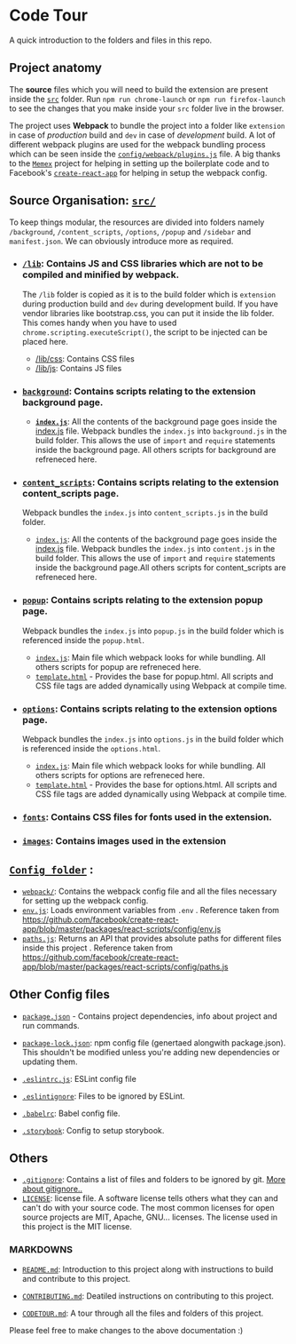 # Code Tour

A quick introduction to the folders and files in this repo.

## Project anatomy

The **source** files which you will need to build the extension are present inside the [`src`](src) folder. Run `npm run chrome-launch` or `npm run firefox-launch` to see the changes that you make inside your `src` folder live in the browser.

The project uses **Webpack** to bundle the project into a folder like `extension` in case of _production_ build and `dev` in case of _development_ build. A lot of different webpack plugins are used for the webpack bundling process which can be seen inside the [`config/webpack/plugins.js`](config/webpack/plugins.js) file.
A big thanks to the [`Memex`](https://github.com/WorldBrain/Memex) project for helping in setting up the boilerplate code and to Facebook's [`create-react-app`](https://github.com/facebook/create-react-app) for helping in setup the webpack config.

## Source Organisation: [`src/`](src)

To keep things modular, the resources are divided into folders namely `/background`, `/content_scripts`, `/options`, `/popup` and `/sidebar` and `manifest.json`. We can obviously introduce more as required.

- ### [`/lib`](src/lib): Contains JS and CSS libraries which are not to be compiled and minified by webpack.

  The `/lib` folder is copied as it is to the build folder which is `extension` during production build and `dev` during development build. If you have vendor libraries like bootstrap.css, you can put it inside the lib folder. This comes handy when you have to used `chrome.scripting.executeScript()`, the script to be injected can be placed here.

  - [/lib/css](src/lib/css): Contains CSS files
  - [/lib/js](src/lib/js): Contains JS files

- ### [`background`](src/background/): Contains scripts relating to the extension background page.

  - [**`index.js`**](src/background/index.js): All the contents of the background page goes inside the [index.js](src/background/index.js) file.
    Webpack bundles the `index.js` into `background.js` in the build folder. This allows the use of `import` and `require` statements inside the background page. All others scripts for background are refreneced here.

- ### [`content_scripts`](src/content_scripts/): Contains scripts relating to the extension content_scripts page.

  Webpack bundles the `index.js` into `content_scripts.js` in the build folder.

  - [`index.js`](src/content_scripts/index.js): All the contents of the background page goes inside the [index.js](src/content_scripts/index.js) file.
    Webpack bundles the `index.js` into `content.js` in the build folder. This allows the use of `import` and `require` statements inside the background page.All others scripts for content_scripts are refreneced here.

- ### [`popup`](src/popup/): Contains scripts relating to the extension popup page.

  Webpack bundles the `index.js` into `popup.js` in the build folder which is referenced inside the `popup.html`.

  - [`index.js`](src/popup/index.js): Main file which webpack looks for while bundling. All others scripts for popup are refreneced here.
  - [`template.html`](src/popup/template.html) - Provides the base for popup.html. All scripts and CSS file tags are added dynamically using Webpack at compile time.

- ### [`options`](src/options/): Contains scripts relating to the extension options page.

  Webpack bundles the `index.js` into `options.js` in the build folder which is referenced inside the `options.html`.

  - [`index.js`](src/options/index.js): Main file which webpack looks for while bundling. All others scripts for options are refreneced here.
  - [`template.html`](src/options/template.html) - Provides the base for options.html. All scripts and CSS file tags are added dynamically using Webpack at compile time.

- ### [`fonts`](src/fonts/): Contains CSS files for fonts used in the extension.
- ### [`images`](src/img/): Contains images used in the extension

## [`Config folder`](config) :

- [`webpack/`](config/webpack): Contains the webpack config file and all the files necessary for setting up the webpack config.
- [`env.js`](config/env.js): Loads environment variables from `.env` . Reference taken from https://github.com/facebook/create-react-app/blob/master/packages/react-scripts/config/env.js
- [`paths.js`](config/paths.js): Returns an API that provides absolute paths for different files inside this project . Reference taken from https://github.com/facebook/create-react-app/blob/master/packages/react-scripts/config/paths.js

## Other Config files

- [`package.json`](package.json) - Contains project dependencies, info about project and run commands.

- [`package-lock.json`](package-lock.json): npm config file (genertaed alongwith package.json). This shouldn't be modified unless you're adding new dependencies or updating them.
- [`.eslintrc.js`](.eslintrc.js): ESLint config file
- [`.eslintignore`](.eslintrc.js): Files to be ignored by ESLint.
- [`.babelrc`](.babelrc): Babel config file.
- [`.storybook`](.storybook): Config to setup storybook.

## Others

- [`.gitignore`](.gitignore): Contains a list of files and folders to be ignored by git. [More about gitignore..](https://medium.com/@haydar_ai/learning-how-to-git-ignoring-files-and-folders-using-gitignore-177556afdbe3)
- [`LICENSE`](LICENSE): license file. A software license tells others what they can and can't do with your source code. The most common licenses for open source projects are MIT, Apache, GNU... licenses. The license used in this project is the MIT license.

### MARKDOWNS

- [`README.md`](CONTRIBUTING.md): Introduction to this project along with instructions to build and contribute to this project.

- [`CONTRIBUTING.md`](CONTRIBUTING.md): Deatiled instructions on contributing to this project.

- [`CODETOUR.md`](CODETOUR.md): A tour through all the files and folders of this project.

Please feel free to make changes to the above documentation :)
